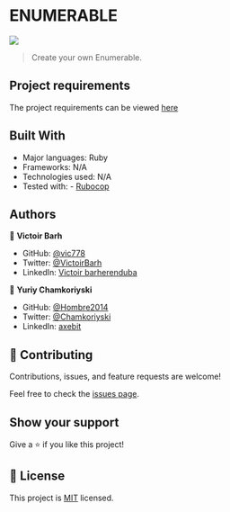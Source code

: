 # ENUMERABLE

![](https://img.shields.io/badge/Microverse-blueviolet)

> Create your own Enumerable.

## Project requirements

The project requirements can be viewed [here](https://github.com/microverseinc/curriculum-ruby/blob/main/simple-ruby/create_your_own_enumerable.md)

## Built With

- Major languages: Ruby
- Frameworks: N/A
- Technologies used: N/A
- Tested with: - [Rubocop](https://rubocop.org/)

## Authors

👤 **Victoir Barh**

- GitHub: [@vic778](https://github.com/vic778)
- Twitter: [@VictoirBarh](https://twitter.com/VictoirBarh)
- LinkedIn: [Victoir barherenduba](https://www.linkedin.com/in/victor-emmanuel-barh-a93900200/)

👤 **Yuriy Chamkoriyski**

- GitHub: [@Hombre2014](https://github.com/Hombre2014)
- Twitter: [@Chamkoriyski](https://twitter.com/Chamkoriyski)
- LinkedIn: [axebit](https://linkedin.com/in/axebit)

## 🤝 Contributing

Contributions, issues, and feature requests are welcome!

Feel free to check the [issues page](https://github.com/Hombre2014/Enumerable).

## Show your support

Give a ⭐️ if you like this project!

## 📝 License

This project is [MIT](./license.md) licensed.